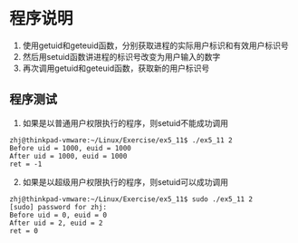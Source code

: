 # 程序说明

1. 使用getuid和geteuid函数，分别获取进程的实际用户标识和有效用户标识号
2. 然后用setuid函数讲进程的标识号改变为用户输入的数字
3. 再次调用getuid和geteuid函数，获取新的用户标识号

## 程序测试

1. 如果是以普通用户权限执行的程序，则setuid不能成功调用

```shell
zhj@thinkpad-vmware:~/Linux/Exercise/ex5_11$ ./ex5_11 2
Before uid = 1000, euid = 1000
After uid = 1000, euid = 1000
ret = -1
```

2. 如果是以超级用户权限执行的程序，则setuid可以成功调用

```shell
zhj@thinkpad-vmware:~/Linux/Exercise/ex5_11$ sudo ./ex5_11 2
[sudo] password for zhj: 
Before uid = 0, euid = 0
After uid = 2, euid = 2
ret = 0
```
